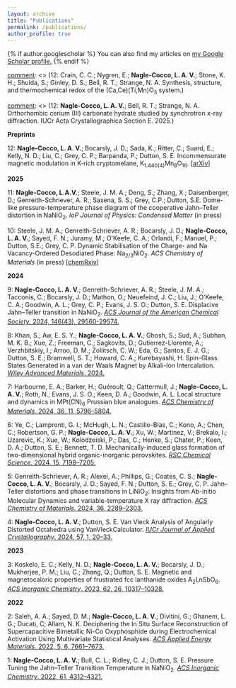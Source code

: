 ```yaml
---
layout: archive
title: "Publications"
permalink: /publications/
author_profile: true
---
```


{% if author.googlescholar %}
  You can also find my articles on <u><a href="{{author.googlescholar}}">my Google Scholar profile</a>.</u>
{% endif %}

[comment]: <> (12: Nayak, D.; Sayed, F. N.; Lovett, A. J.; Joo, S. H.; Daramalla, V.; Mahadevegowda, A.; **Nagle-Cocco, L. A. V.**; Ducati, C.; Spencer, B. F.; Pickard, C. J.; Grey, C. P.; MacManus-Driscoll, J. L.; Dutton, S.E. Origin of plane–selective surface degradation mechanisms in Ni-rich cathodes for Li-ion batteries.)

[comment]: <> (12: Crain, C. C.; Nygren, E.; **Nagle-Cocco, L. A. V.**; Stone, K. H.; Shulda, S.; Ginley, D. S.; Bell, R. T.; Strange, N. A. Synthesis, structure, and thermochemical redox of the (Ca,Ce)(Ti,Mn)O<sub>3</sub> system.)

[comment]: <> (12: Strange, N. A.; **Nagle-Cocco, L. A. V.**; Schneemann, A.; Stone, K. H.; Stavila, V.; Gennett, T. Orientational disorder of NH<sub>3</sub> in hexammine magnesium borohydride. IUCr Acta Crystallographica Section B. 2025.)

[comment]: <> (12: **Nagle-Cocco, L. A. V.**; Bell, R. T.; Strange, N. A. Orthorhombic cerium (III) carbonate hydrate studied by synchrotron x-ray diffraction. IUCr Acta Crystallographica Section E. 2025.)

**Preprints**

12: **Nagle-Cocco, L. A. V.**; Bocarsly, J. D.; Sada, K.; Ritter, C.; Suard, E.; Kelly, N. D.; Liu, C.; Grey, C. P.; Barpanda, P.; Dutton, S. E. Incommensurate magnetic modulation in K-rich cryptomelane, K<sub>1.440(4)</sub>Mn<sub>8</sub>O<sub>16</sub>. [[arXiv](https://arxiv.org/abs/2208.12197)]

**2025**

11: **Nagle-Cocco, L.A.V.**; Steele, J. M. A.; Deng, S.; Zhang, X.; Daisenberger, D.; Genreith-Schriever, A. R.; Saxena, S. S.; Grey, C.P.; Dutton, S.E. Dome-like pressure-temperature phase diagram of the cooperative Jahn–Teller distortion in NaNiO<sub>2</sub>. _IoP Journal of Physics: Condensed Matter_ (in press) 

10: Steele, J. M. A.; Genreith-Schriever, A. R.; Bocarsly, J. D.; **Nagle-Cocco, L. A. V.**; Sayed, F. N.; Juramy, M.; O'Keefe, C. A.; Orlandi, F.; Manuel, P.; Dutton, S.E.; Grey, C. P. Dynamic Stabilisation of the Charge- and Na Vacancy-Ordered Desodiated Phase: Na<sub>2/3</sub>NiO<sub>2</sub>. _ACS Chemistry of Materials_ (in press) [[chemRxiv](https://chemrxiv.org/engage/chemrxiv/article-details/6785152f6dde43c90856f8c4)]

**2024**

9: **Nagle-Cocco, L. A. V.**; Genreith-Schriever, A. R.; Steele, J. M. A.; Tacconis, C.; Bocarsly, J. D.; Mathon, O.; Neuefeind, J. C.; Liu, J.; O’Keefe, C. A.; Goodwin, A. L.; Grey, C. P.; Evans, J. S. O.; Dutton, S. E. Displacive Jahn–Teller transition in NaNiO<sub>2</sub>. [_ACS Journal of the American Chemical Society._ 2024, 146(43), 29560-29574.](https://doi.org/10.1021/jacs.4c09922)

8: Khan, S.; Aw, E. S. Y.; **Nagle-Cocco, L. A. V.**; Ghosh, S.; Sud, A.; Subhan, M. K. B.; Xue, Z.; Freeman, C.; Sagkovits, D.; Gutierrez-Llorente, A.; Verzhbitskiy, I.; Arroo, D. M.; Zollitsch, C. W.; Eda, G.; Santos, E. J. G.; Dutton, S. E.; Bramwell, S. T.; Howard, C. A.; Kurebayashi, H. Spin-Glass States Generated in a van der Waals Magnet by Alkali-Ion Intercalation. [_Wiley Advanced Materials_. 2024.](https://onlinelibrary.wiley.com/doi/full/10.1002/adma.202400270)

7: Harbourne, E. A.; Barker, H.; Guéroult, Q.; Cattermull, J.; **Nagle-Cocco, L. A. V.**; Roth, N.; Evans, J. S. O.; Keen, D. A.; Goodwin, A. L. Local structure and dynamics in MPt(CN)<sub>6</sub> Prussian blue analogues. [_ACS Chemistry of Materials_. 2024, 36, 11, 5796–5804.](https://pubs.acs.org/doi/10.1021/acs.chemmater.4c01013)

6: Ye, C.; Lampronti, G. I.; McHugh, L. N.; Castillo-Blas, C.; Kono, A.; Chen, C.; Robertson, G. P.; **Nagle-Cocco, L. A. V.**; Xu, W.; Martinez, V.; Brekalo, I.; Uzarevic, K.; Xue, W.; Kolodzeiski, P.; Das, C.; Henke, S.; Chater, P.; Keen, D. A.; Dutton, S. E.; Bennett, T. D. Mechanically-induced glass formation of two-dimensional hybrid organic-inorganic perovskites. [_RSC Chemical Science_. 2024, 15, 7198–7205.](https://pubs.rsc.org/en/content/articlelanding/2024/sc/d4sc00905c)

5: Genreith-Schriever, A. R.; Alexei, A.; Phillips, G.; Coates, C. S.; **Nagle-Cocco, L. A. V.**; Bocarsly, J. D.; Sayed, F. N.; Dutton, S. E.; Grey, C. P. Jahn–Teller distortions and phase transitions in LiNiO<sub>2</sub>: Insights from Ab-initio Molecular Dynamics and variable-temperature X ray diffraction. [_ACS Chemistry of Materials_. 2024, 36, 2289–2303.](https://pubs.acs.org/doi/10.1021/acs.chemmater.3c02413)

4: **Nagle-Cocco, L. A. V.**; Dutton, S. E. Van Vleck Analysis of Angularly Distorted Octahedra using VanVleckCalculator. [_IUCr Journal of Applied Crystallography_. 2024, 57, 1, 20–33.](https://scripts.iucr.org/cgi-bin/paper?S1600576723009925)

**2023**

3: Koskelo, E. C.; Kelly, N. D.; **Nagle-Cocco, L. A. V.**; Bocarsly, J. D.; Mukherjee, P. M.; Liu, C.; Zhang, Q.; Dutton, S. E. Magnetic and magnetocaloric properties of frustrated fcc lanthanide oxides A<sub>2</sub>LnSbO<sub>6</sub>. [_ACS Inorganic Chemistry_. 2023, 62, 26, 10317–10328.](https://doi.org/10.1021/acs.inorgchem.3c01137)

**2022**

2: Saleh, A. A.; Sayed, D. M.; **Nagle-Cocco, L. A. V.**; Divitini, G.; Ghanem, L. G.; Ducati, C; Allam, N. K. Deciphering the In Situ Surface Reconstruction of Supercapacitive Bimetallic Ni-Co Oxyphosphide during Electrochemical Activation Using Multivariate Statistical Analyses. [_ACS Applied Energy Materials_. 2022, 5, 6, 7661–7673.](https://pubs.acs.org/doi/full/10.1021/acsaem.2c01122)

1: **Nagle-Cocco, L. A. V.**; Bull, C. L.; Ridley, C. J.; Dutton, S. E. Pressure Tuning the Jahn–Teller Transition Temperature in NaNiO<sub>2</sub>. [_ACS Inorganic Chemistry_. 2022, 61, 4312–4321.](https://pubs.acs.org/doi/full/10.1021/acs.inorgchem.1c03345)